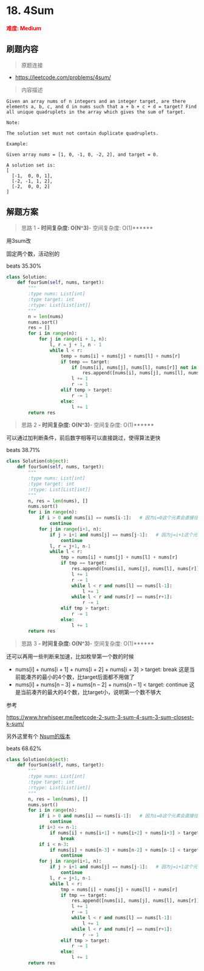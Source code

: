 # 18. 4Sum

**<font color=red>难度: Medium</font>**

## 刷题内容

> 原题连接

* https://leetcode.com/problems/4sum/

> 内容描述

```
Given an array nums of n integers and an integer target, are there elements a, b, c, and d in nums such that a + b + c + d = target? Find all unique quadruplets in the array which gives the sum of target.

Note:

The solution set must not contain duplicate quadruplets.

Example:

Given array nums = [1, 0, -1, 0, -2, 2], and target = 0.

A solution set is:
[
  [-1,  0, 0, 1],
  [-2, -1, 1, 2],
  [-2,  0, 0, 2]
]
```

## 解题方案

> 思路 1
******- 时间复杂度: O(N^3)******- 空间复杂度: O(1)******

用3sum改

固定两个数，活动别的

beats 35.30%


```python
class Solution:
    def fourSum(self, nums, target):
        """
        :type nums: List[int]
        :type target: int
        :rtype: List[List[int]]
        """
        n = len(nums)
        nums.sort()
        res = []
        for i in range(n):
            for j in range(i + 1, n):
                l, r = j + 1, n - 1
                while l < r:
                    temp = nums[i] + nums[j] + nums[l] + nums[r]
                    if temp == target:
                        if [nums[i], nums[j], nums[l], nums[r]] not in res:
                            res.append([nums[i], nums[j], nums[l], nums[r]])
                        l += 1
                        r -= 1
                    elif temp > target:
                        r -= 1
                    else:
                        l += 1
        return res
```

> 思路 2
******- 时间复杂度: O(N^3)******- 空间复杂度: O(1)******

可以通过加判断条件，前后数字相等可以直接跳过，使得算法更快

beats 38.71%

```python
class Solution(object):
    def fourSum(self, nums, target):
        """
        :type nums: List[int]
        :type target: int
        :rtype: List[List[int]]
        """
        n, res = len(nums), []
        nums.sort()
        for i in range(n):
            if i > 0 and nums[i] == nums[i-1]:   # 因为i=0这个元素会直接往下执行
                continue
            for j in range(i+1, n):
                if j > i+1 and nums[j] == nums[j-1]:   # 因为j=i+1这个元素会直接往下执行
                    continue
                l, r = j+1, n-1
                while l < r:
                    tmp = nums[i] + nums[j] + nums[l] + nums[r]
                    if tmp == target:
                        res.append([nums[i], nums[j], nums[l], nums[r]])
                        l += 1
                        r -= 1
                        while l < r and nums[l] == nums[l-1]: 
                            l += 1
                        while l < r and nums[r] == nums[r+1]: 
                            r -= 1
                    elif tmp > target:
                        r -= 1
                    else:
                        l += 1
        return res
```

> 思路 3
******- 时间复杂度: O(N^3)******- 空间复杂度: O(1)******

还可以再用一些判断来加速，比如枚举第一个数的时候

- nums[i] + nums[i + 1] + nums[i + 2] + nums[i + 3] > target: break
这是当前能凑齐的最小的4个数，比target后面都不用做了
- nums[i] + nums[n – 3] + nums[n – 2] + nums[n – 1] < target: continue
这是当前凑齐的最大的4个数，比target小，说明第一个数不够大

参考

<https://www.hrwhisper.me/leetcode-2-sum-3-sum-4-sum-3-sum-closest-k-sum/>

另外这里有个 [Nsum的版本](https://leetcode.com/problems/4sum/discuss/8545/Python-140ms-beats-100-and-works-for-N-sum-(Ngreater2))

beats 68.62%

```python
class Solution(object):
    def fourSum(self, nums, target):
        """
        :type nums: List[int]
        :type target: int
        :rtype: List[List[int]]
        """
        n, res = len(nums), []
        nums.sort()
        for i in range(n):
            if i > 0 and nums[i] == nums[i-1]:   # 因为i=0这个元素会直接往下执行
                continue
            if i+3 <= n-1:
                if nums[i] + nums[i+1] + nums[i+2] + nums[i+3] > target:
                    break
            if i < n-3:
                if nums[i] + nums[n-3] + nums[n-2] + nums[n-1] < target:
                    continue
            for j in range(i+1, n):
                if j > i+1 and nums[j] == nums[j-1]:   # 因为j=i+1这个元素会直接往下执行
                    continue
                l, r = j+1, n-1
                while l < r:
                    tmp = nums[i] + nums[j] + nums[l] + nums[r]
                    if tmp == target:
                        res.append([nums[i], nums[j], nums[l], nums[r]])
                        l += 1
                        r -= 1
                        while l < r and nums[l] == nums[l-1]: 
                            l += 1
                        while l < r and nums[r] == nums[r+1]: 
                            r -= 1
                    elif tmp > target:
                        r -= 1
                    else:
                        l += 1
        return res
```
